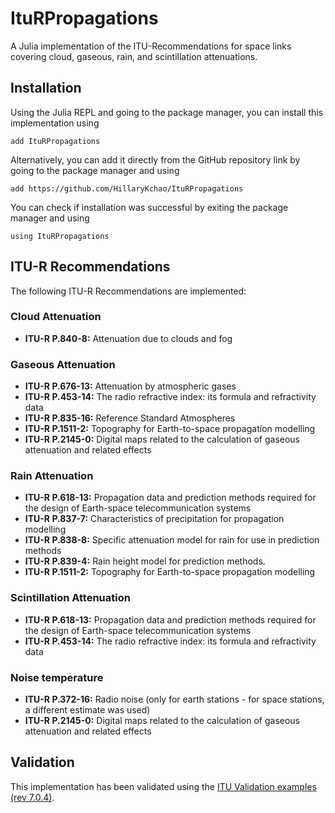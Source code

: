 # ItuRPropagations
A Julia implementation of the ITU-Recommendations for space links covering cloud, gaseous, rain, and scintillation attenuations.

## Installation
Using the Julia REPL and going to the package manager, you can install this implementation using
```
add ItuRPropagations
```
Alternatively, you can add it directly from the GitHub repository link by going to the package manager and using
```
add https://github.com/HillaryKchao/ItuRPropagations
```
You can check if installation was successful by exiting the package manager and using
```
using ItuRPropagations
```

## ITU-R Recommendations
The following ITU-R Recommendations are implemented:
### Cloud Attenuation
*   **ITU-R P.840-8:** Attenuation due to clouds and fog 
### Gaseous Attenuation
*   **ITU-R P.676-13:** Attenuation by atmospheric gases
*   **ITU-R P.453-14:** The radio refractive index: its formula and refractivity data
*   **ITU-R P.835-16:** Reference Standard Atmospheres
*   **ITU-R P.1511-2:** Topography for Earth-to-space propagation modelling
*   **ITU-R P.2145-0:** Digital maps related to the calculation of gaseous attenuation and related effects
### Rain Attenuation
*   **ITU-R P.618-13:** Propagation data and prediction methods required for the design of Earth-space telecommunication systems
*   **ITU-R P.837-7:** Characteristics of precipitation for propagation modelling
*   **ITU-R P.838-8:** Specific attenuation model for rain for use in prediction methods
*   **ITU-R P.839-4:** Rain height model for prediction methods.
*   **ITU-R P.1511-2:** Topography for Earth-to-space propagation modelling
### Scintillation Attenuation
*   **ITU-R P.618-13:** Propagation data and prediction methods required for the design of Earth-space telecommunication systems
*   **ITU-R P.453-14:** The radio refractive index: its formula and refractivity data

### Noise temperature
*   **ITU-R P.372-16:** Radio noise (only for earth stations - for space stations, a different estimate was used)
*   **ITU-R P.2145-0:** Digital maps related to the calculation of gaseous attenuation and related effects

##  Validation
This implementation has been validated using the [ITU Validation examples (rev 7.0.4)](https://www.itu.int/en/ITU-R/study-groups/rsg3/ionotropospheric/CG-3M3J-13-ValEx-Rev7.0.4.xlsx).
